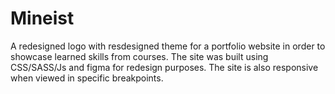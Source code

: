 # Mineist

A redesigned logo with resdesigned theme for a portfolio website in order to showcase learned skills from courses. The site was built using CSS/SASS/Js and figma for redesign purposes. The site is also responsive when viewed in specific breakpoints.

